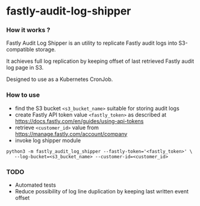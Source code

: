 # fastly-audit-log-shipper

### How it works ?

Fastly Audit Log Shipper is an utility to replicate Fastly audit logs into S3-compatible storage.

It achieves full log replication by keeping offset of last retrieved Fastly audit log page in S3.

Designed to use as a Kubernetes CronJob.

### How to use

- find the S3 bucket `<s3_bucket_name>` suitable for storing audit logs
- create Fastly API token value `<fastly_token>` as described at https://docs.fastly.com/en/guides/using-api-tokens
- retrieve `<customer_id>` value from https://manage.fastly.com/account/company
- invoke log shipper module

```
python3 -m fastly_audit_log_shipper --fastly-token='<fastly_token>' \
   --log-bucket=<s3_bucket_name> --customer-id=<customer_id>
```

### TODO
- Automated tests
- Reduce possibility of log line duplication by keeping last written event offset
